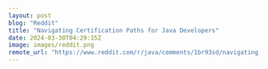 ```yaml
---
layout: post
blog: "Reddit"
title: "Navigating Certification Paths for Java Developers"
date: 2024-03-30T04:29:15Z
image: images/reddit.png
remote_url: "https://www.reddit.com/r/java/comments/1br93sd/navigating_certification_paths_for_java_developers/"
---
```

